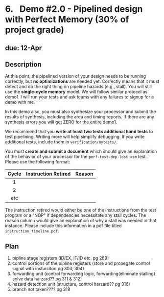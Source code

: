 
# 6.  Demo #2.0 - Pipelined design with Perfect Memory (30% of project grade)

## due: 12-Apr

## Description

At this point, the pipelined version of your design needs to be running correctly, but **no optimizations** are needed yet.
Correctly means that it must detect and do the right thing on pipeline hazards (e.g., stall). You will still use the
**single-cycle memory** model. We will follow similar protocol as demo1. I will run your tests and ask teams with any
failures to signup for a demo with me.  

In this demo also, you must also synthesize your processor and submit the results of synthesis, including the area and
timing reports. If there are any synthesis errors you will get ZERO for the entire demo1.  

We recommend that you **write at least two tests additional hand tests** to test pipelining. Writing more will help simplify
debugging. If you write additional tests, include them in `verification/mytests/`.  

You must **create and submit a document** which should give an explanation of the behavior of your processor for the
`perf-test-dep-ldst.asm` test. Please use the following format:  


| Cycle | Instruction Retired | Reason |
|:-----:|:-------------------:|:------:|
|1| | |
|2| | |
|etc| | |


The instruction retired would either be one of the instructions from the test program or a "NOP" if dependencies
necessitate any stall cycles. The reason column would give an explanation of why a stall was needed in that instance.
Please include this information in a pdf file titled `instruction_timeline.pdf`.  

## Plan

1. pipline stage registers (ID/EX, IF/ID etc. pg 289)  
2. control portions of the pipline registers (store and propegate control signal with insturciton pg 303, 304)  
3. forwarding unit (control forwarding logic, forwarding(eliminate stalling) solve data harzard?? pg 311 & 312)   
4. hazard detection unit (structure, control harzard?? pg 316)   
5. branch not taken???? pg 318   


